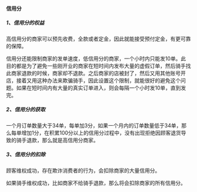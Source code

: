 

#### 信用分

##### 1、信用分的权益

高信用分的商家可以预先收费，全款或者定金，因此就能接受预付定金，有更可靠的保障。

信用分还能限制商家的发单速度，低信用分的商家，一个小时内只能发10单。此目的都是为了避免一些刚开业的商家在短时间内发布大量的虚假订单，然后骑手找此商家退款的时候，商家却不退款。之后商家的店被封了，然后又用其他账号开店，接着又用这种办法来欺骗骑手，因此设置这个限制，就能很好的避免这个问题。如果在短时间内有大量的真实订单进入，则会每隔一个小时发10单，直到发完。



##### 2、信用分的获取

一个月订单数量大于34单，每单加3分，如果一个月内的订单数量低于34单，那么每单增加1分，在积累100分以上的信用分过程中，没有出现拒绝因顾客退货导致的骑手退款，那么就是高信用分商家。

##### 3、信用分的扣除

顾客维权成功，存在欺诈消费者的行为，会扣除商家的大量信用分。

如果骑手维权成功，比如商家不给骑手退款，那么将会扣除商家的所有信用分。
